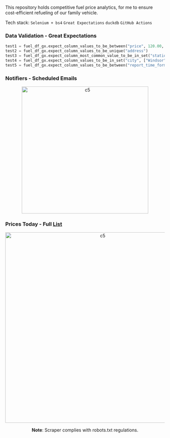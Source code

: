 This repository holds competitive fuel price analytics, for me to ensure cost-efficient refueling of our family vehicle. <br>

Tech stack: ```Selenium + bs4``` ```Great Expectations``` ```duckdb```  ```GitHub Actions```<br>

### Data Validation - Great Expectations
```Python
test1 = fuel_df_gx.expect_column_values_to_be_between("price", 120.00, 200.00)
test2 = fuel_df_gx.expect_column_values_to_be_unique("address")
test3 = fuel_df_gx.expect_column_most_common_value_to_be_in_set("station", ["Petro-Canada", "Esso"], ties_okay = True)
test4 = fuel_df_gx.expect_column_values_to_be_in_set("city", ["Windsor", "Leamington", "Tecumseh", "Kingsville", "LaSalle", "Tilbury", "Essex", "Maidstone", "Amherstburg", "Belle River"])
test5 = fuel_df_gx.expect_column_values_to_be_between("report_time_formatted", min_value = datetime.now() - timedelta(hours = 36), max_value = None) 
 ```

### Notifiers - Scheduled Emails
<p align="center">
  <img width="400" alt="c5" src="https://github.com/user-attachments/assets/450eccf3-adf8-4dc2-8251-8435a6344e0b"><br>
</p>

### Prices Today - Full [List](https://github.com/shithi30/Gas_Price_QA_CICD_GreatExpectations/blob/main/Today's%20Fuel%20Prices.csv)
<p align="center">
  <img width="600" alt="c5" src="https://github.com/user-attachments/assets/65aa22b2-13d1-45ab-8efc-db077884b062"><br>
</p>

<p align="center">
  <strong>Note</strong>: Scraper complies with robots.txt regulations.
</p>


